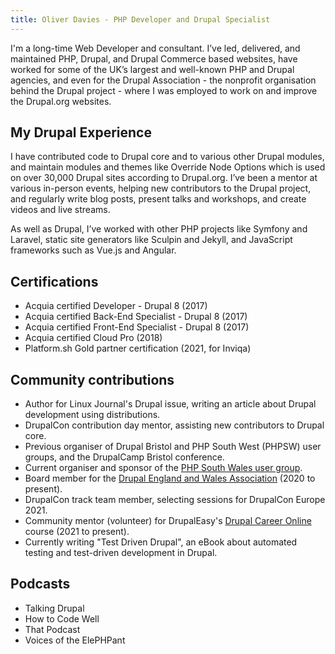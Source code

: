 ```yaml
---
title: Oliver Davies - PHP Developer and Drupal Specialist
---
```


<div class="markdown" markdown="1">
I'm a long-time Web Developer and consultant. I’ve led, delivered, and maintained PHP, Drupal, and Drupal Commerce based websites, have worked for some of the UK’s largest and well-known PHP and Drupal agencies, and even for the Drupal Association - the nonprofit organisation behind the Drupal project - where I was employed to work on and improve the Drupal.org websites.

## My Drupal Experience

I have contributed code to Drupal core and to various other Drupal modules, and maintain modules and themes like Override Node Options which is used on over 30,000 Drupal sites according to Drupal.org. I’ve been a mentor at various in-person events, helping new contributors to the Drupal project, and regularly write blog posts, present talks and workshops, and create videos and live streams.

As well as Drupal, I’ve worked with other PHP projects like Symfony and Laravel, static site generators like Sculpin and Jekyll, and JavaScript frameworks such as Vue.js and Angular.

## Certifications

- Acquia certified Developer - Drupal 8 (2017)
- Acquia certified Back-End Specialist - Drupal 8 (2017)
- Acquia certified Front-End Specialist - Drupal 8 (2017)
- Acquia certified Cloud Pro (2018)
- Platform.sh Gold partner certification (2021, for Inviqa)

## Community contributions

* Author for Linux Journal's Drupal issue, writing an article about Drupal development using distributions.
* DrupalCon contribution day mentor, assisting new contributors to Drupal core.
* Previous organiser of Drupal Bristol and PHP South West (PHPSW) user groups, and the DrupalCamp Bristol conference.
* Current organiser and sponsor of the [PHP South Wales user group](https://www.phpsouthwales.uk).
* Board member for the [Drupal England and Wales Association](https://drupal-england-wales.github.io) (2020 to present).
* DrupalCon track team member, selecting sessions for DrupalCon Europe 2021.
* Community mentor (volunteer) for DrupalEasy's [Drupal Career Online](https://www.drupaleasy.com/academy/dco/course-information) course (2021 to present).
* Currently writing "Test Driven Drupal", an eBook about automated testing and test-driven development in Drupal.

## Podcasts

* Talking Drupal
* How to Code Well
* That Podcast
* Voices of the ElePHPant
</div>
